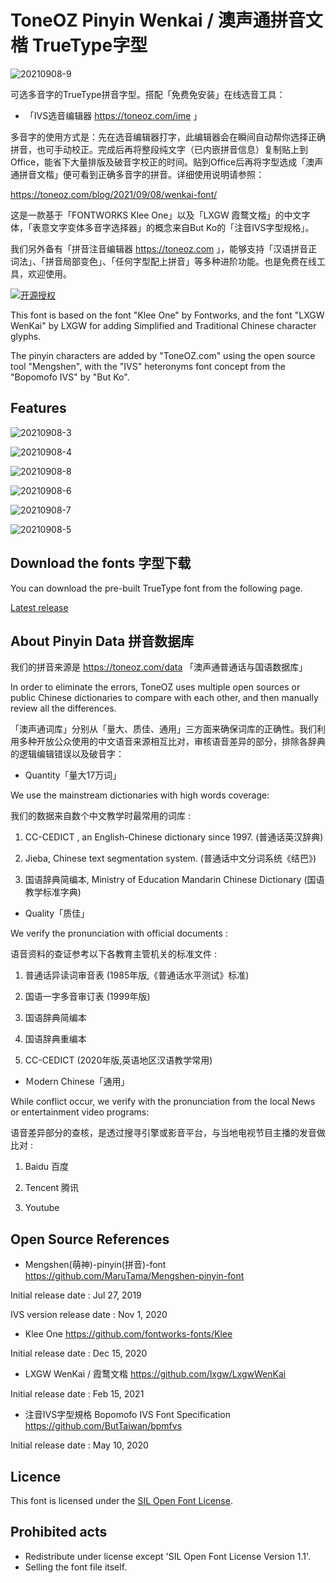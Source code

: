 # ToneOZ Pinyin Wenkai / 澳声通拼音文楷 TrueType字型

![20210908-9](https://user-images.githubusercontent.com/14179988/132934590-18bc9a39-4e67-44d2-8e34-29679bf53b20.jpg)

可选多音字的TrueType拼音字型。搭配「免费免安装」在线选音工具：

* 「IVS选音编辑器 https://toneoz.com/ime 」

多音字的使用方式是：先在选音编辑器打字，此编辑器会在瞬间自动帮你选择正确拼音，也可手动校正。完成后再将整段纯文字（已内嵌拼音信息）复制贴上到 Office，能省下大量排版及破音字校正的时间。贴到Office后再将字型选成「澳声通拼音文楷」便可看到正确多音字的拼音。详细使用说明请参照：

https://toneoz.com/blog/2021/09/08/wenkai-font/

这是一款基于「FONTWORKS Klee One」以及「LXGW 霞鹜文楷」的中文字体，「表意文字变体多音字选择器」的概念来自But Ko的「注音IVS字型规格」。

我们另外备有「拼音注音编辑器 https://toneoz.com 」，能够支持「汉语拼音正词法」、「拼音局部变色」、「任何字型配上拼音」等多种进阶功能。也是免费在线工具，欢迎使用。

[![开源授权](https://img.shields.io/github/license/jeffreyxuan/toneoz-font-pinyin-wenkai)](https://github.com/jeffreyxuan/toneoz-font-pinyin-wenkai)

This font is based on the font "Klee One" by Fontworks, and the font "LXGW WenKai" by LXGW for adding Simplified and Traditional Chinese character glyphs.

The pinyin characters are added by "ToneOZ.com" using the open source tool "Mengshen", with the "IVS" heteronyms font concept from the "Bopomofo IVS" by "But Ko".

## Features

![20210908-3](https://user-images.githubusercontent.com/14179988/132455608-d52f474d-5b6a-4961-80d7-e26ed32324dc.jpg)

![20210908-4](https://user-images.githubusercontent.com/14179988/132455632-23c1aac4-6701-473b-a747-7a57127f185f.jpg)

![20210908-8](https://user-images.githubusercontent.com/14179988/132795495-25446510-4263-4225-92ad-bc9a53ea2cc0.jpg)

![20210908-6](https://user-images.githubusercontent.com/14179988/132786808-020c1164-9bb8-4583-9f4a-7b9fea7effac.jpg)

![20210908-7](https://user-images.githubusercontent.com/14179988/132786839-ec268773-3c40-41d4-84bc-0a511e396e9c.jpg)

![20210908-5](https://user-images.githubusercontent.com/14179988/132455637-111eb425-0573-48c9-a4b5-8ae9af013d10.jpg)

## Download the fonts 字型下载

You can download the pre-built TrueType font from the following page.

[Latest release](https://github.com/jeffreyxuan/toneoz-font-pinyin-wenkai/releases)

## About Pinyin Data 拼音数据库

我们的拼音来源是 https://toneoz.com/data 「澳声通普通话与国语数据库」

In order to eliminate the errors, ToneOZ uses multiple open sources or public Chinese dictionaries to compare with each other, and then manually review all the differences.

「澳声通词库」分别从「量大、质佳、通用」三方面来确保词库的正确性。我们利用多种开放公众使用的中文语音来源相互比对，审核语音差异的部分，排除各辞典的逻辑编辑错误以及破音字：


* Quantity「量大17万词」

We use the mainstream dictionaries with high words coverage:

我们的数据来自数个中文教学时最常用的词库 :

1. CC-CEDICT , an English-Chinese dictionary since 1997.
(普通话英汉辞典)

2. Jieba, Chinese text segmentation system.
(普通话中文分词系统《结巴》)

3. 国语辞典简编本, Ministry of Education Mandarin Chinese Dictionary
(国语教学标准字典)



* Quality「质佳」

We verify the pronunciation with official documents :

语音资料的查证参考以下各教育主管机关的标准文件 :

1. 普通话异读词审音表
(1985年版,《普通话水平测试》标准)

2. 国语一字多音审订表
(1999年版)

3. 国语辞典简编本

4. 国语辞典重编本

5. CC-CEDICT
(2020年版,英语地区汉语教学常用)



* Ｍodern Chinese「通用」

While conflict occur, we verify with the pronunciation from the local News or entertainment video programs:

语音差异部分的查核，是透过搜寻引擎或影音平台，与当地电视节目主播的发音做比对 :

1. Baidu 百度

2. Tencent 腾讯

3. Youtube


## Open Source References

* Mengshen(萌神)-pinyin(拼音)-font 
https://github.com/MaruTama/Mengshen-pinyin-font

Initial release date : Jul 27, 2019

IVS version release date : Nov 1, 2020

* Klee One
https://github.com/fontworks-fonts/Klee

Initial release date :  Dec 15, 2020

* LXGW WenKai / 霞鹜文楷 
https://github.com/lxgw/LxgwWenKai

Initial release date : Feb 15, 2021

* 注音IVS字型規格 Bopomofo IVS Font Specification 
https://github.com/ButTaiwan/bpmfvs

Initial release date : May 10, 2020

## Licence

This font is licensed under the [SIL Open Font License](https://scripts.sil.org/cms/scripts/page.php?site_id=nrsi&id=OFL).


## Prohibited acts

* Redistribute under license except 'SIL Open Font License Version 1.1'.
* Selling ​​the font file itself.
